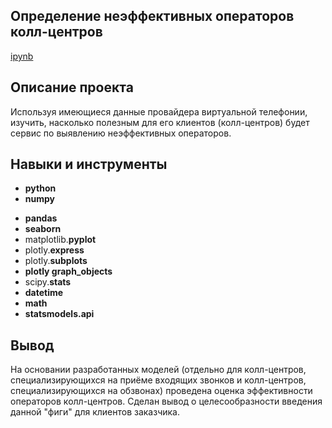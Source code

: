 ## Определение неэффективных операторов колл-центров

[ipynb](https://github.com/IlalovRus/Yandex_Practicum/blob/main/%D0%9E%D0%BF%D1%80%D0%B5%D0%B4%D0%B5%D0%BB%D0%B5%D0%BD%D0%B8%D0%B5%20%D0%BD%D0%B5%D1%8D%D1%84%D1%84%D0%B5%D0%BA%D1%82%D0%B8%D0%B2%D0%BD%D1%8B%D1%85%20%D0%BE%D0%BF%D0%B5%D1%80%D0%B0%D1%82%D0%BE%D1%80%D0%BE%D0%B2%20%D0%BA%D0%BE%D0%BB%D0%BB-%D1%86%D0%B5%D0%BD%D1%82%D1%80%D0%BE%D0%B2/%D0%9E%D0%BF%D1%80%D0%B5%D0%B4%D0%B5%D0%BB%D0%B5%D0%BD%D0%B8%D0%B5%20%D0%BD%D0%B5%D1%8D%D1%84%D1%84%D0%B5%D0%BA%D1%82%D0%B8%D0%B2%D0%BD%D1%8B%D1%85%20%D0%BE%D0%BF%D0%B5%D1%80%D0%B0%D1%82%D0%BE%D1%80%D0%BE%D0%B2.ipynb)

## Описание проекта

Используя имеющиеся данные провайдера виртуальной телефонии, изучить, насколько полезным для его клиентов (колл-центров) будет сервис по выявлению неэффективных операторов.

## Навыки и инструменты

* **python**  
* **numpy**  
- **pandas**  
- **seaborn**  
- matplotlib.**pyplot**  
- plotly.**express**  
- plotly.**subplots**  
- **plotly graph_objects**  
- scipy.**stats**  
- **datetime**  
- **math**  
- **statsmodels.api**  

## Вывод
На основании разработанных моделей (отдельно для колл-центров, специализирующихся на приёме входящих звонков и колл-центров, специализирующихся на обзвонах) проведена оценка эффективности операторов колл-центров. Сделан вывод о целесообразности введения данной "фиги" для клиентов заказчика.
